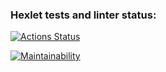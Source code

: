 ### Hexlet tests and linter status:
[![Actions Status](https://github.com/sergeysinoptik/frontend-project-lvl1/workflows/hexlet-check/badge.svg)](https://github.com/sergeysinoptik/frontend-project-lvl1/actions)

[![Maintainability](https://api.codeclimate.com/v1/badges/a99a88d28ad37a79dbf6/maintainability)](https://codeclimate.com/github/codeclimate/codeclimate/maintainability)
